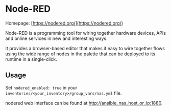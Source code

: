 # Node-RED

Homepage: [https://nodered.org/](https://nodered.org/)

Node-RED is a programming tool for wiring together hardware devices, APIs and online services in new and interesting ways.

It provides a browser-based editor that makes it easy to wire together flows using the wide range of nodes in the palette that can be deployed to its runtime in a single-click.

## Usage

Set `nodered_enabled: true` in your `inventories/<your_inventory>/group_vars/nas.yml` file.

nodered web interface can be found at [http://ansible_nas_host_or_ip:1880](http://ansible_nas_host_or_ip:1880).
